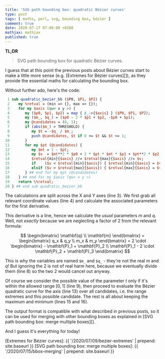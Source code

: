 ```yaml
---
title: 'SVG path bounding box: quadratic Bézier curves'
type: post
tags: [ maths, perl, svg, bounding box, bézier ]
comment: true
date: 2020-07-17 07:00:00 +0200
mathjax: mathjax
published: true
---
```


**TL;DR**

> SVG path bounding box for quadratic Bézier curves.

I guess that at this point the previous posts about Bézier curves start
to make a little more sense (e.g. [Extremes for Bézier curves][]), as
they provide the essential maths for calculating the bounding box.

Without further ado, here's the code:

```perl
 1 sub quadratic_bezier_bb ($P0, $P1, $P2) {
 2    my %retval = (min => {}, max => {});
 3    for my $axis (qw< x y >) {
 4       my ($p0, $p1, $p2) = map { $_->{$axis} } ($P0, $P1, $P2);
 5       my ($m_, $q_) = ($p0 - 2 * $p1 + $p2, -$p0 + $p1);
 6       my @candidates = (0, 1);
 7       if (abs($m_) > THRESHOLD) {
 8          my $t = -$q_ / $m_;
 9          push @candidates, $t if 0 <= $t && $t <= 1;
10       }
11       for my $pt (@candidates) {
12          my $mt = 1 - $pt;
13          my $v  = $mt**2 * $p0 + 2 * $pt * $mt * $p1 + $pt**2 * $p2;
14          $retval{min}{$axis} //= $retval{max}{$axis} //= $v;
15          if    ($v < $retval{min}{$axis}) { $retval{min}{$axis} = $v }
16          elsif ($v > $retval{max}{$axis}) { $retval{max}{$axis} = $v }
17       } ## end for my $pt (@candidates)
18    } ## end for my $axis (qw< x y >)
19    return \%retval;
20 } ## end sub quadratic_bezier_bb
```

The calculations are split across the X and Y axes (line 3). We first
grab all relevant coordinate values (line 4) and calculate the
associated parameters for the first derivative.

This derivative is a line, hence we calculate the *usual* parameters $m$
and $q$. Well, not *exactly* because we are neglecting a factor of $2$
from the relevant formula:

$$
\begin{bmatrix}
    \mathbf{q} \\
    \mathbf{m}
\end{bmatrix}
= \begin{bmatrix}
   q_x & q_y \\
   m_x & m_y
\end{bmatrix}
= 2 \cdot \begin{bmatrix}
    - \mathbf{P}_1 + \mathbf{P}_2 \\
    \mathbf{P}_1 - 2 \cdot \mathbf{P}_2 + \mathbf{P}_3
\end{bmatrix}
$$

This is why the variables are named `$m_` and `$q_` - they're not the
real $m$ and $q$! But ignoring the $2$ is not of real harm here, because
we eventually divide them (line 8) so the two $2$ would cancel out
anyway.

Of course we consider the possible value of the parameter $t$ only if
it's within the allowed range $[0, 1]$ (line 9), then proceed to
evaluate the Bézier quadratic curve for the axis (line 13) over all
candidates, i.e. the range extremes and this possible candidate. The
rest is all about keeping the maximum and minimum (lines 15 and 16).

The output format is compatible with what described in previous posts,
so it can be used for merging with other bounding boxes as explained
in [SVG path bounding box: merge multiple boxes][].

And I guess it's everything for today!

[Extremes for Bézier curves]: {{ '/2020/07/09/bezier-extremes' | prepend: site.baseurl }}
[SVG path bounding box: merge multiple boxes]: {{ '/2020/07/15/bbox-merging' | prepend: site.baseurl }}
